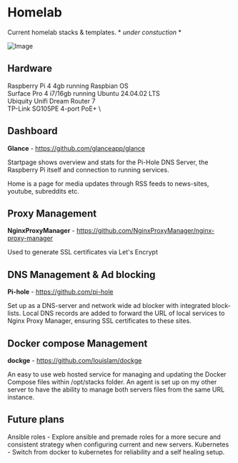 # Homelab
Current homelab stacks &amp; templates. * *under constuction* *

![Image](https://github.com/user-attachments/assets/68152526-87da-42fc-990e-55f42e004993)

## Hardware
Raspberry Pi 4 4gb running Raspbian OS\
Surface Pro 4 i7/16gb running Ubuntu 24.04.02 LTS\
Ubiquity Unifi Dream Router 7\
TP-Link SG105PE 4-port PoE+ \

## Dashboard
**Glance** - https://github.com/glanceapp/glance

Startpage shows overview and stats for the Pi-Hole DNS Server, the Raspberry Pi itself and connection to running services.

Home is a page for media updates through RSS feeds to news-sites, youtube, subreddits etc.


## Proxy Management

**NginxProxyManager** - https://github.com/NginxProxyManager/nginx-proxy-manager

Used to generate SSL certificates via Let's Encrypt 

## DNS Management & Ad blocking
**Pi-hole** - https://github.com/pi-hole

Set up as a DNS-server and network wide ad blocker with integrated block-lists. Local DNS records are added to forward the 
URL of local services to Nginx Proxy Manager, ensuring SSL certificates to these sites. 

## Docker compose Management
**dockge** - https://github.com/louislam/dockge

An easy to use web hosted service for managing and updating the Docker Compose files within /opt/stacks folder. An agent is set up on my other server
to have the ability to manage both servers files from the same URL instance. 



## Future plans

Ansible roles - Explore ansible and premade roles for a more secure and consistent strategy when configuring current and new servers. 
Kubernetes - Switch from docker to kubernetes for reliability and a self healing setup. 




